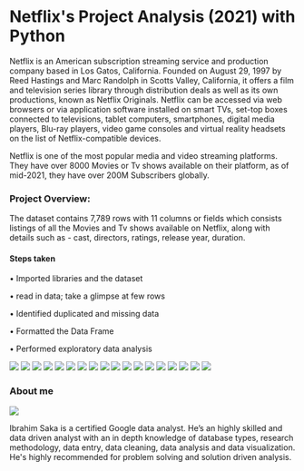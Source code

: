 # Netflix's Project Analysis (2021) with Python
Netflix is an American subscription streaming service and production company based in Los Gatos, California. Founded on August 29, 1997 by Reed Hastings and Marc Randolph in Scotts Valley, California, it offers a film and television series library through distribution deals as well as its own productions, known as Netflix Originals. Netflix can be accessed via web browsers or via application software installed on smart TVs, set-top boxes connected to televisions, tablet computers, smartphones, digital media players, Blu-ray players, video game consoles and virtual reality headsets on the list of Netflix-compatible devices.

Netflix is one of the most popular media and video streaming platforms. They have over 8000 Movies or Tv shows available on their platform, as of mid-2021, they have 
over 200M Subscribers globally.

### Project Overview:

The dataset contains 7,789 rows with 11 columns or fields which consists listings of all the Movies and Tv shows available on Netflix, along with details such as - cast, directors, ratings, release year, duration.
#### Steps  taken 
• Imported libraries and the dataset

•	read in data; take a glimpse at few rows

•	Identified  duplicated and missing data

• Formatted the Data Frame

•	Performed exploratory data analysis 

![](https://github.com/Hiibee/An-Analysis-of-Netflix-s-Most-Streamed-TV/blob/main/IMAGE/1ause.png)
![](https://github.com/Hiibee/An-Analysis-of-Netflix-s-Most-Streamed-TV/blob/main/IMAGE/2ause.png)
![](https://github.com/Hiibee/An-Analysis-of-Netflix-s-Most-Streamed-TV/blob/main/IMAGE/3.png)
![](https://github.com/Hiibee/An-Analysis-of-Netflix-s-Most-Streamed-TV/blob/main/IMAGE/4.png)
![](https://github.com/Hiibee/An-Analysis-of-Netflix-s-Most-Streamed-TV/blob/main/IMAGE/5.png)
![](https://github.com/Hiibee/An-Analysis-of-Netflix-s-Most-Streamed-TV/blob/main/IMAGE/6.png)
![](https://github.com/Hiibee/An-Analysis-of-Netflix-s-Most-Streamed-TV/blob/main/IMAGE/7.png)
![](https://github.com/Hiibee/An-Analysis-of-Netflix-s-Most-Streamed-TV/blob/main/IMAGE/8.png)
![](https://github.com/Hiibee/An-Analysis-of-Netflix-s-Most-Streamed-TV/blob/main/IMAGE/9.png)
![](https://github.com/Hiibee/An-Analysis-of-Netflix-s-Most-Streamed-TV/blob/main/IMAGE/10.png)
![](https://github.com/Hiibee/An-Analysis-of-Netflix-s-Most-Streamed-TV/blob/main/IMAGE/11.png)
![](https://github.com/Hiibee/An-Analysis-of-Netflix-s-Most-Streamed-TV/blob/main/IMAGE/12.png)
![](https://github.com/Hiibee/An-Analysis-of-Netflix-s-Most-Streamed-TV/blob/main/IMAGE/13.png)
![](https://github.com/Hiibee/An-Analysis-of-Netflix-s-Most-Streamed-TV/blob/main/IMAGE/14.png)
![](https://github.com/Hiibee/An-Analysis-of-Netflix-s-Most-Streamed-TV/blob/main/IMAGE/15.png)
![](https://github.com/Hiibee/An-Analysis-of-Netflix-s-Most-Streamed-TV/blob/main/IMAGE/16.png)
![](https://github.com/Hiibee/An-Analysis-of-Netflix-s-Most-Streamed-TV/blob/main/IMAGE/17.png)
![](https://github.com/Hiibee/An-Analysis-of-Netflix-s-Most-Streamed-TV/blob/main/IMAGE/18.png)


### About me

![](/IMAGE/pass.png)

Ibrahim Saka is a certified Google data analyst. He’s an highly skilled and data driven analyst with an in depth knowledge of database types, research methodology, data entry, data cleaning, data analysis and data visualization. He's highly recommended for problem solving and solution driven analysis.  


